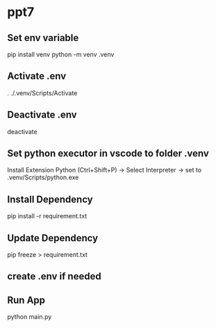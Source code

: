 # ppt7

## Set env variable
pip install venv
python -m venv .venv


## Activate .env
. ./.venv/Scripts/Activate

## Deactivate .env
deactivate

## Set python executor in vscode to folder .venv
Install Extension Python
(Ctrl+Shift+P) -> Select Interpreter -> set to .venv/Scripts/python.exe


## Install Dependency
pip install -r requirement.txt

## Update Dependency
pip freeze > requirement.txt

## create .env if needed

## Run App
python main.py